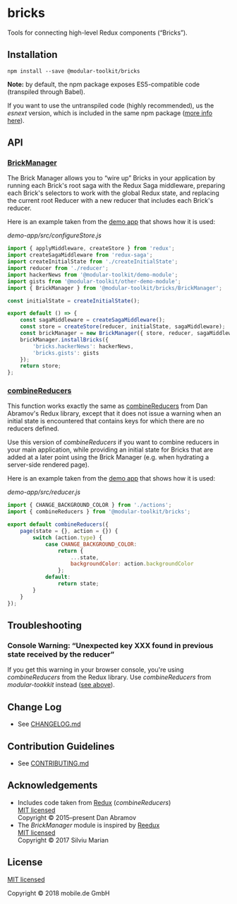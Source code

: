 # bricks

Tools for connecting high-level Redux components (“Bricks”).

## Installation

    npm install --save @modular-toolkit/bricks

**Note:** by default, the npm package exposes ES5-compatible code (transpiled through Babel).

If you want to use the untranspiled code (highly recommended), us the *esnext* version, which is
included in the same npm package ([more info here](http://2ality.com/2017/06/pkg-esnext.html)).

## API

### [BrickManager](src/BrickManager.js)

The Brick Manager allows you to “wire up” Bricks in your application by running each Brick's root saga with the
Redux Saga middleware, preparing each Brick's selectors to work with the global Redux state, and replacing the
current root Reducer with a new reducer that includes each Brick's reducer.

Here is an example taken from the [demo app](../demo-app) that shows how it is used:

_demo-app/src/configureStore.js_
```javascript
import { applyMiddleware, createStore } from 'redux';
import createSagaMiddleware from 'redux-saga';
import createInitialState from './createInitialState';
import reducer from './reducer';
import hackerNews from '@modular-toolkit/demo-module';
import gists from '@modular-toolkit/other-demo-module';
import { BrickManager } from '@modular-toolkit/bricks/BrickManager';

const initialState = createInitialState();

export default () => {
    const sagaMiddleware = createSagaMiddleware();
    const store = createStore(reducer, initialState, sagaMiddleware);
    const brickManager = new BrickManager({ store, reducer, sagaMiddleware });
    brickManager.installBricks({
        'bricks.hackerNews': hackerNews,
        'bricks.gists': gists
    });
    return store;
};
```

### [combineReducers](src/combineReducers.js)

This function works exactly the same as [combineReducers](https://redux.js.org/api/combinereducers) from 
Dan Abramov's Redux library, except that it does not issue a warning when an initial state is encountered that
contains keys for which there are no reducers defined.

Use this version of *combineReducers* if you want to combine reducers in your main application, while providing
an initial state for Bricks that are added at a later point using the Brick Manager (e.g. when hydrating a server-side
rendered page).

Here is an example taken from the [demo app](../demo-app) that shows how it is used:

_demo-app/src/reducer.js_
```javascript
import { CHANGE_BACKGROUND_COLOR } from './actions';
import { combineReducers } from '@modular-toolkit/bricks';

export default combineReducers({
    page(state = {}, action = {}) {
        switch (action.type) {
            case CHANGE_BACKGROUND_COLOR:
                return {
                    ...state,
                    backgroundColor: action.backgroundColor
                };
            default:
                return state;
        }
    }
});
```

## Troubleshooting

### Console Warning: “Unexpected key XXX found in previous state received by the reducer”

If you get this warning in your browser console, you're using *combineReducers* from the Redux library.
Use *combineReducers* from *modular-tookkit* instead ([see above](#combinereducers)).

## Change Log

* See [CHANGELOG.md](CHANGELOG.md)

## Contribution Guidelines

* See [CONTRIBUTING.md](../../CONTRIBUTING.md)

## Acknowledgements

* Includes code taken from [Redux](https://redux.js.org) (*combineReducers*)<br>
  [MIT licensed](https://github.com/reduxjs/redux/blob/master/LICENSE.md)<br>
  Copyright © 2015–present Dan Abramov
* The *BrickManager* module is inspired by [Reedux](https://github.com/Silviu-Marian/reedux)<br>
  [MIT licensed](https://github.com/Silviu-Marian/reedux/blob/master/LICENSE)<br>
  Copyright © 2017 Silviu Marian

## License

[MIT licensed](LICENSE)

Copyright © 2018 mobile.de GmbH

